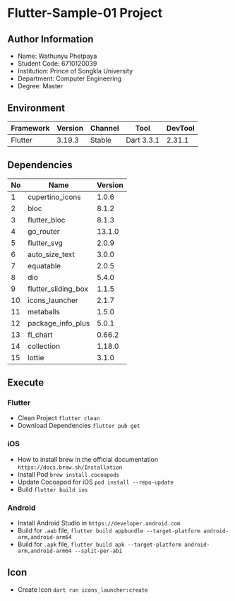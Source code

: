 # Flutter-Sample-01 Project

## Author Information
- Name: Wathunyu Phetpaya
- Student Code: 6710120039
- Institution: Prince of Songkla University
- Department: Computer Engineering
- Degree: Master

## Environment
Framework | Version | Channel | Tool | DevTool
--- | --- | --- | --- |---
Flutter | 3.19.3 | Stable | Dart 3.3.1 | 2.31.1

## Dependencies
No | Name | Version
--- | --- | ---
1 | cupertino_icons | 1.0.6
2 | bloc | 8.1.2
3 | flutter_bloc | 8.1.3
4 | go_router | 13.1.0
5 | flutter_svg | 2.0.9
6 | auto_size_text | 3.0.0
7 | equatable | 2.0.5
8 | dio | 5.4.0
9 | flutter_sliding_box | 1.1.5
10 | icons_launcher | 2.1.7
11 | metaballs | 1.5.0
12 | package_info_plus | 5.0.1
13 | fl_chart | 0.66.2
14 | collection | 1.18.0
15 | lottie | 3.1.0

## Execute
### Flutter
- Clean Project `flutter clean`
- Download Dependencies `flutter pub get`
### iOS
- How to install brew in the official documentation `https://docs.brew.sh/Installation`
- Install Pod `brew install cocoapods`
- Update Cocoapod for iOS `pod install --repo-update`
- Build `flutter build ios`
### Android
- Install Android Studio in `https://developer.android.com`
- Build for `.aab` file, `flutter build appbundle --target-platform android-arm,android-arm64`
- Build for `.apk` file, `flutter build apk --target-platform android-arm,android-arm64 --split-per-abi`

## Icon
- Create icon `dart run icons_launcher:create`